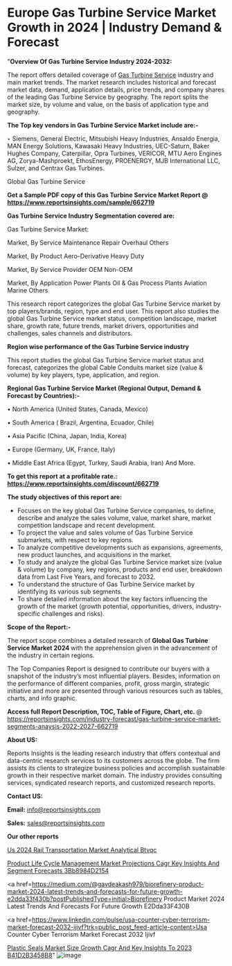 # Europe Gas Turbine Service Market Growth in 2024 | Industry Demand & Forecast

"<strong>Overview Of Gas Turbine Service Industry 2024-2032:</strong>

The report offers detailed coverage of <a href=https://www.reportsinsights.com/sample/662719>Gas Turbine Service</a> industry and main market trends. The market research includes historical and forecast market data, demand, application details, price trends, and company shares of the leading Gas Turbine Service by geography. The report splits the market size, by volume and value, on the basis of application type and geography.

<strong>The Top key vendors in Gas Turbine Service Market include are:- </strong>

‣ Siemens, General Electric, Mitsubishi Heavy Industries, Ansaldo Energia, MAN Energy Solutions, Kawasaki Heavy Industries, UEC-Saturn, Baker Hughes Company, Caterpillar, Opra Turbines, VERICOR, MTU Aero Engines AG, Zorya-Mashproekt, EthosEnergy, PROENERGY, MJB International LLC, Sulzer, and Centrax Gas Turbines.

Global Gas Turbine Service

<strong>Get a Sample PDF copy of this Gas Turbine Service Market Report </strong><strong>@ <a href=https://www.reportsinsights.com/sample/662719 style=color:#0000ff;>https://www.reportsinsights.com/sample/662719</a> </strong>

<strong>Gas Turbine Service Industry Segmentation covered are:</strong>

Gas Turbine Service Market: 

Market, By Service
Maintenance
Repair
Overhaul
Others

Market, By Product
Aero-Derivative
Heavy Duty

Market, By Service Provider
OEM
Non-OEM

Market, By Application
Power Plants
Oil & Gas
Process Plants
Aviation
Marine
Others

This research report categorizes the global Gas Turbine Service market by top players/brands, region, type and end user. This report also studies the global Gas Turbine Service market status, competition landscape, market share, growth rate, future trends, market drivers, opportunities and challenges, sales channels and distributors.

<strong>Region wise performance of the Gas Turbine Service industry</strong><strong> </strong>

This report studies the global Gas Turbine Service market status and forecast, categorizes the global Cable Conduits market size (value &amp; volume) by key players, type, application, and region. 

<strong>Regional Gas Turbine Service Market (Regional Output, Demand &amp; Forecast by Countries):-</strong>

• North America (United States, Canada, Mexico)

• South America ( Brazil, Argentina, Ecuador, Chile)

• Asia Pacific (China, Japan, India, Korea)

• Europe (Germany, UK, France, Italy)

• Middle East Africa (Egypt, Turkey, Saudi Arabia, Iran) And More.

<strong>To get this report at a profitable rate.: <a href=https://www.reportsinsights.com/discount/662719 style=color:#0000ff;>https://www.reportsinsights.com/discount/662719</a></strong>

<strong>The study objectives of this report are:</strong>
<ul>
  <li>Focuses on the key global Gas Turbine Service companies, to define, describe and analyze the sales volume, value, market share, market competition landscape and recent development.</li>
  <li>To project the value and sales volume of Gas Turbine Service submarkets, with respect to key regions.</li>
  <li>To analyze competitive developments such as expansions, agreements, new product launches, and acquisitions in the market.</li>
  <li>To study and analyze the global Gas Turbine Service market size (value &amp; volume) by company, key regions, products and end user, breakdown data from Last Five Years, and forecast to 2032.</li>
  <li>To understand the structure of Gas Turbine Service market by identifying its various sub segments.</li>
  <li>To share detailed information about the key factors influencing the growth of the market (growth potential, opportunities, drivers, industry-specific challenges and risks).</li>
</ul>
<strong>Scope of the Report:-</strong><strong> </strong>

The report scope combines a detailed research of <strong>Global Gas Turbine Service Market 2024 </strong>with the apprehension given in the advancement of the industry in certain regions.

The Top Companies Report is designed to contribute our buyers with a snapshot of the industry’s most influential players. Besides, information on the performance of different companies, profit, gross margin, strategic initiative and more are presented through various resources such as tables, charts, and info graphic.

<strong>Access full Report Description, TOC, Table of Figure, Chart, etc. </strong>@   <a href=https://reportsinsights.com/industry-forecast/gas-turbine-service-market-segments-anaysis-2022-2027-662719 style=color:#0000ff;>https://reportsinsights.com/industry-forecast/gas-turbine-service-market-segments-anaysis-2022-2027-662719</a>

<strong>About US:</strong>

Reports Insights is the leading research industry that offers contextual and data-centric research services to its customers across the globe. The firm assists its clients to strategize business policies and accomplish sustainable growth in their respective market domain. The industry provides consulting services, syndicated research reports, and customized research reports.

<strong>Contact US:</strong>

<p class=""""><b>Email:</b> <a href=mailto:info@reportsinsights.com>info@reportsinsights.com</a></p>
<p class=""""><b>Sales:</b> <a href=mailto:sales@reportsinsights.com>sales@reportsinsights.com</a></p>

<strong>Our other reports</strong>

<a href=https://www.linkedin.com/pulse/us-2024-rail-transportation-market-analytical-btvqc/>Us 2024 Rail Transportation Market Analytical Btvqc</a>

<a href=https://medium.com/@jadhaosuchit578/product-life-cycle-management-market-projections-cagr-key-insights-and-segment-forecasts-3bb8984d2154>Product Life Cycle Management Market Projections Cagr Key Insights And Segment Forecasts 3Bb8984D2154</a>

<a href=https://medium.com/@gavdeakash979/biorefinery-product-market-2024-latest-trends-and-forecasts-for-future-growth-e2dda33f430b?postPublishedType=initial>Biorefinery Product Market 2024 Latest Trends And Forecasts For Future Growth E2Dda33F430B</a>

<a href=https://www.linkedin.com/pulse/usa-counter-cyber-terrorism-market-forecast-2032-ijivf?trk=public_post_feed-article-content>Usa Counter Cyber Terrorism Market Forecast 2032 Ijivf</a>

<a href=https://medium.com/@amolshinde346727482/plastic-seals-market-size-growth-cagr-and-key-insights-to-2023-b41d2b3458b8>Plastic Seals Market Size Growth Cagr And Key Insights To 2023 B41D2B3458B8</a>"
![image](https://github.com/Reportsinsights123/RIgrowth/assets/158415881/2807e4ba-1e99-4d32-b737-53c667839da2)

